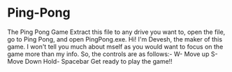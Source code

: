 # Ping-Pong
The Ping Pong Game
Extract this file to any drive you want to, open the file, go to Ping Pong, and open PingPong.exe.
Hi! I'm Devesh, the maker of this game. I won't tell you much about mself as you would want to focus on the game more than my info.
So, the controls are as follows:-
W- Move up
S- Move Down
Hold- Spacebar
Get ready to play the game!!
